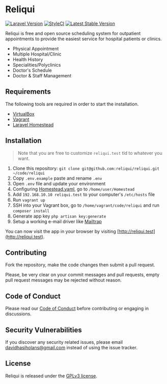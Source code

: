 # Reliqui

[![Laravel Version](https://shield.with.social/cc/github/reliqui/reliqui/master.svg?style=flat-square)](https://packagist.org/packages/laravel/framework)
[![StyleCI](https://styleci.io/repos/110965973/shield?branch=master)](https://styleci.io/repos/110965973)
[![Latest Stable Version](https://img.shields.io/github/release/reliqui/reliqui.svg?style=flat-square)](https://github.com/reliqui/reliqui/releases)
 
Reliqui is free and open source scheduling system for outpatient appointments to provide the easiest service for hospital patients or clinics.

* Physical Appointment
* Multiple Hospital/Clinic
* Health History
* Specialities/Polyclinics
* Doctor's Schedule
* Doctor & Staff Management

## Requirements

The following tools are required in order to start the installation.

- [VirtualBox](https://www.virtualbox.org/)
- [Vagrant](https://www.vagrantup.com/)
- [Laravel Homestead](https://laravel.com/docs/5.5/homestead)

## Installation

> Note that you are free to customize `reliqui.test` tld to whatever you want.

1. Clone this repository: `git clone git@github.com:reliqui/reliqui.git ~/code/reliqui`
2. Copy `.env.example` paste and rename `.env`
3. Open `.env` file and update your environment
4. Configuring [Homestead.yaml](https://laravel.com/docs/5.5/homestead), go to `/home/user/Homestead`
5. Add `192.168.10.10 reliqui.test` to your computer's `/etc/hosts` file
6. Run `vagrant up`
7. SSH into your Vagrant box, go to `/home/vagrant/code/reliqui` and run `composer install`
8. Generate app key `php artisan key:generate`
9. Setup a working e-mail driver like [Mailtrap](https://mailtrap.io/)

You can now visit the app in your browser by visiting [http://reliqui.test](http://reliqui.test).

## Contributing

Fork the repository, make the code changes then submit a pull request.

Please, be very clear on your commit messages and pull requests, empty pull request messages may be rejected without reason.

## Code of Conduct

Please read our [Code of Conduct](code_of_conduct.md) before contributing or engaging in discussions.

## Security Vulnerabilities

If you discover any security related issues, please email davidhasiholans@gmail.com instead of using the issue tracker.

## License

Reliqui is released under the [GPLv3 license](LICENSE).
